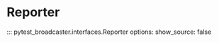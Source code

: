 # Reporter

::: pytest_broadcaster.interfaces.Reporter
    options:
      show_source: false


<style>
  .md-content__button {
    display: none;
  }
</style>
